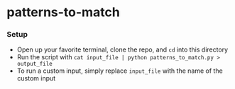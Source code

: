 # patterns-to-match

### Setup
- Open up your favorite terminal, clone the repo, and `cd` into this directory
- Run the script with `cat input_file | python patterns_to_match.py > output_file`
- To run a custom input, simply replace `input_file` with the name of the custom input

